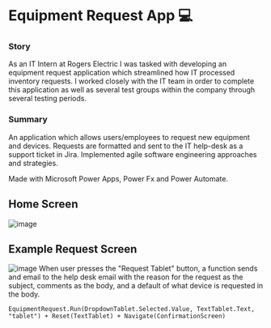 # Equipment Request App :computer:

### Story
As an IT Intern at Rogers Electric I was tasked with developing an equipment request application which streamlined how IT processed inventory requests. I worked closely with the IT team in order to complete this application as well as several test groups within the company through several testing periods.

### Summary
An application which allows users/employees to request new equipment and devices. Requests are formatted and sent to the  IT help-desk as a support ticket in Jira. Implemented agile software engineering approaches and strategies.

Made with Microsoft Power Apps, Power Fx and Power Automate.

## Home Screen
![image](https://github.com/alextawes19/Equipment-Request-App/assets/61715901/3f76b1dd-f7fd-44cc-b6ef-99eed214b83c)

## Example Request Screen
![image](https://github.com/alextawes19/Equipment-Request-App/assets/61715901/fa5691e7-6b03-4aff-9483-f2e14170017f)
When user presses the "Request Tablet" button, a function sends and email to the help desk email with the reason for the request as the subject, comments as the body, and a default of what device is requested in the body.
```
EquipmentRequest.Run(DropdownTablet.Selected.Value, TextTablet.Text, "tablet") + Reset(TextTablet) + Navigate(ConfirmationScreen)
```

